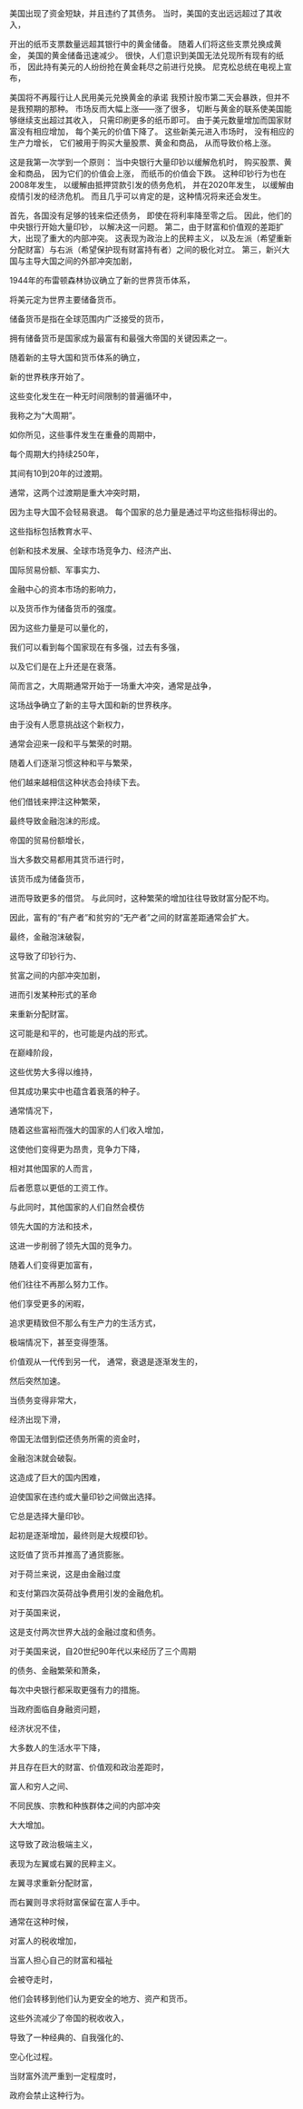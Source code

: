 美国出现了资金短缺，并且违约了其债务。
当时，美国的支出远远超过了其收入，

开出的纸币支票数量远超其银行中的黄金储备。
随着人们将这些支票兑换成黄金，
美国的黄金储备迅速减少。
很快，人们意识到美国无法兑现所有现有的纸币，
因此持有美元的人纷纷抢在黄金耗尽之前进行兑换。
尼克松总统在电视上宣布，

美国将不再履行让人民用美元兑换黄金的承诺
我预计股市第二天会暴跌，但并不是我预期的那种。
市场反而大幅上涨——涨了很多，
切断与黄金的联系使美国能够继续支出超过其收入，
只需印刷更多的纸币即可。
由于美元数量增加而国家财富没有相应增加，
每个美元的价值下降了。
这些新美元进入市场时，
没有相应的生产力增长，
它们被用于购买大量股票、黄金和商品，
从而导致价格上涨。

这是我第一次学到一个原则：
当中央银行大量印钞以缓解危机时，
购买股票、黄金和商品，
因为它们的价值会上涨，
而纸币的价值会下跌。
这种印钞行为也在2008年发生，
以缓解由抵押贷款引发的债务危机，
并在2020年发生，
以缓解由疫情引发的经济危机。
而且几乎可以肯定的是，这种情况将来还会发生。

首先，各国没有足够的钱来偿还债务，
即使在将利率降至零之后。
因此，他们的中央银行开始大量印钞，
以解决这一问题。
第二，由于财富和价值观的差距扩大，出现了重大的内部冲突。
这表现为政治上的民粹主义，
以及左派（希望重新分配财富）与右派（希望保护现有财富持有者）之间的极化对立。
第三，新兴大国与主导大国之间的外部冲突加剧，


1944年的布雷顿森林协议确立了新的世界货币体系，

将美元定为世界主要储备货币。

储备货币是指在全球范围内广泛接受的货币，

拥有储备货币是国家成为最富有和最强大帝国的关键因素之一。

随着新的主导大国和货币体系的确立，

新的世界秩序开始了。

这些变化发生在一种无时间限制的普遍循环中，

我称之为“大周期”。

如你所见，这些事件发生在重叠的周期中，

每个周期大约持续250年，

其间有10到20年的过渡期。

通常，这两个过渡期是重大冲突时期，

因为主导大国不会轻易衰退。
每个国家的总力量是通过平均这些指标得出的。

这些指标包括教育水平、

创新和技术发展、全球市场竞争力、经济产出、

国际贸易份额、军事实力、

金融中心的资本市场的影响力，

以及货币作为储备货币的强度。

因为这些力量是可以量化的，

我们可以看到每个国家现在有多强，过去有多强，

以及它们是在上升还是在衰落。

简而言之，大周期通常开始于一场重大冲突，通常是战争，

这场战争确立了新的主导大国和新的世界秩序。

由于没有人愿意挑战这个新权力，

通常会迎来一段和平与繁荣的时期。

随着人们逐渐习惯这种和平与繁荣，

他们越来越相信这种状态会持续下去。

他们借钱来押注这种繁荣，

最终导致金融泡沫的形成。

帝国的贸易份额增长，

当大多数交易都用其货币进行时，

该货币成为储备货币，

进而导致更多的借贷。
与此同时，这种繁荣的增加往往导致财富分配不均。

因此，富有的“有产者”和贫穷的“无产者”之间的财富差距通常会扩大。

最终，金融泡沫破裂，

这导致了印钞行为、

贫富之间的内部冲突加剧，

进而引发某种形式的革命

来重新分配财富。

这可能是和平的，也可能是内战的形式。

在巅峰阶段，

这些优势大多得以维持，

但其成功果实中也蕴含着衰落的种子。

通常情况下，

随着这些富裕而强大的国家的人们收入增加，

这使他们变得更为昂贵，竞争力下降，

相对其他国家的人而言，

后者愿意以更低的工资工作。

与此同时，其他国家的人们自然会模仿

领先大国的方法和技术，

这进一步削弱了领先大国的竞争力。

随着人们变得更加富有，

他们往往不再那么努力工作。

他们享受更多的闲暇，

追求更精致但不那么有生产力的生活方式，

极端情况下，甚至变得堕落。

价值观从一代传到另一代，
通常，衰退是逐渐发生的，

然后突然加速。

当债务变得非常大，

经济出现下滑，

帝国无法借到偿还债务所需的资金时，

金融泡沫就会破裂。

这造成了巨大的国内困难，

迫使国家在违约或大量印钞之间做出选择。

它总是选择大量印钞。

起初是逐渐增加，最终则是大规模印钞。

这贬值了货币并推高了通货膨胀。

对于荷兰来说，这是由金融过度

和支付第四次英荷战争费用引发的金融危机。

对于英国来说，

这是支付两次世界大战的金融过度和债务。

对于美国来说，自20世纪90年代以来经历了三个周期

的债务、金融繁荣和萧条，

每次中央银行都采取更强有力的措施。

当政府面临自身融资问题，

经济状况不佳，

大多数人的生活水平下降，

并且存在巨大的财富、价值观和政治差距时，

富人和穷人之间、

不同民族、宗教和种族群体之间的内部冲突

大大增加。

这导致了政治极端主义，

表现为左翼或右翼的民粹主义。

左翼寻求重新分配财富，

而右翼则寻求将财富保留在富人手中。

通常在这种时候，

对富人的税收增加，

当富人担心自己的财富和福祉

会被夺走时，

他们会转移到他们认为更安全的地方、资产和货币。

这些外流减少了帝国的税收收入，

导致了一种经典的、自我强化的、

空心化过程。

当财富外流严重到一定程度时，

政府会禁止这种行为。
